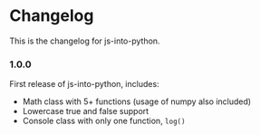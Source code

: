 # Changelog

This is the changelog for js-into-python.

### 1.0.0

First release of js-into-python, includes:
- Math class with 5+ functions (usage of numpy also included)
- Lowercase true and false support
- Console class with only one function, `log()`